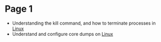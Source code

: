 # Page 1

* Understanding the kill command, and how to terminate processes in [Linux](https://bencane.com/2014/04/01/understanding-the-kill-command-and-how-to-terminate-processes-in-linux/)
* Understand and configure core dumps on [Linux](https://linux-audit.com/understand-and-configure-core-dumps-work-on-linux/)
